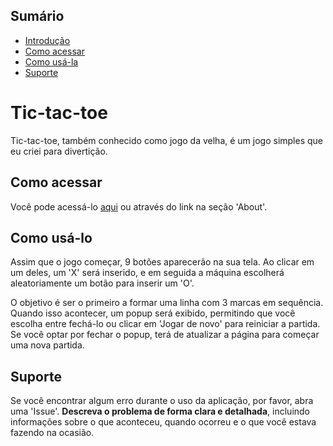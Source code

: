 ## Sumário

- [Introdução](#introdução)
- [Como acessar](#como-acessar)
- [Como usá-la](#como-usá-la)
- [Suporte](#suporte)

**<h1 id="introdução">Tic-tac-toe</h1>**

Tic-tac-toe, também conhecido como jogo da velha, é um jogo simples que eu criei para divertição.

<h2 id="como-acessar">Como acessar</h2>

Você pode acessá-lo [aqui](https://tic-tac-toe-gal.netlify.app/) ou através do link na seção 'About'.


<h2 id="como-usá-la">Como usá-lo</h2>

Assim que o jogo começar, 9 botões aparecerão na sua tela. Ao clicar em um deles, um 'X' será inserido, e em seguida a máquina escolherá aleatoriamente um botão para inserir um 'O'.

O objetivo é ser o primeiro a formar uma linha com 3 marcas em sequência. Quando isso acontecer, um popup será exibido, permitindo que você escolha entre fechá-lo ou clicar em 'Jogar de novo' para reiniciar a partida. Se você optar por fechar o popup, terá de atualizar a página para começar uma nova partida.

<h2 id="suporte">Suporte</h2>

Se você encontrar algum erro durante o uso da aplicação, por favor, abra uma 'Issue'. **Descreva o problema de forma clara e detalhada**, incluindo informações sobre o que aconteceu, quando ocorreu e o que você estava fazendo na ocasião.